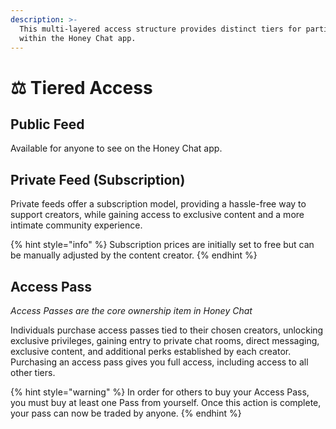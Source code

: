 ```yaml
---
description: >-
  This multi-layered access structure provides distinct tiers for participant
  within the Honey Chat app.
---
```


# ⚖️ Tiered Access

## Public Feed

Available for anyone to see on the Honey Chat app.&#x20;

## Private Feed (Subscription)

Private feeds offer a subscription model, providing a hassle-free way to support creators, while gaining access to exclusive content and a more intimate community experience.

{% hint style="info" %}
Subscription prices are initially set to free but can be manually adjusted by the content creator.
{% endhint %}

## Access Pass

_Access Passes are the core ownership item in Honey Chat_

Individuals purchase access passes tied to their chosen creators, unlocking exclusive privileges, gaining entry to private chat rooms, direct messaging, exclusive content, and additional perks established by each creator. Purchasing an access pass gives you full access, including access to all other tiers. &#x20;

{% hint style="warning" %}
In order for others to buy your Access Pass, you must buy at least one Pass from yourself. Once this action is complete, your pass can now be traded by anyone.&#x20;
{% endhint %}



